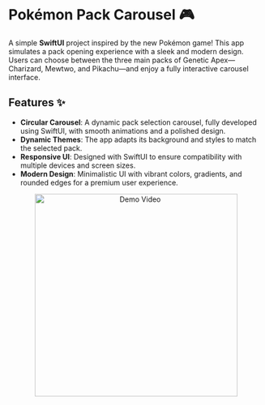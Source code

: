 # Pokémon Pack Carousel 🎮

A simple **SwiftUI** project inspired by the new Pokémon game! This app simulates a pack opening experience with a sleek and modern design. Users can choose between the three main packs of Genetic Apex—Charizard, Mewtwo, and Pikachu—and enjoy a fully interactive carousel interface.

## Features ✨
- **Circular Carousel**: A dynamic pack selection carousel, fully developed using SwiftUI, with smooth animations and a polished design.
- **Dynamic Themes**: The app adapts its background and styles to match the selected pack.
- **Responsive UI**: Designed with SwiftUI to ensure compatibility with multiple devices and screen sizes.
- **Modern Design**: Minimalistic UI with vibrant colors, gradients, and rounded edges for a premium user experience.


<p align="center">
  <img src="https://github.com/user-attachments/assets/b86f85d7-6bd6-4d3e-8629-c8e0b8ebb131" alt="Demo Video" width="400"/>
</p>



